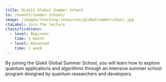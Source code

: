 ```yaml
---
title: Qiskit Global Summer School
to: /events/summer-school/
image: /images/learning-resources/globalsummerschool.jpg
ctaLabel: Join the lecture
classifications:
  - level: Beginner
    time: 1 month
  - level: Advanced
    time: 1 week
---
```

By joining the Qiskit Global Summer School, you will learn how to explore quantum applications and algorithms through an intensive summer school program designed by quantum researchers and developers.

